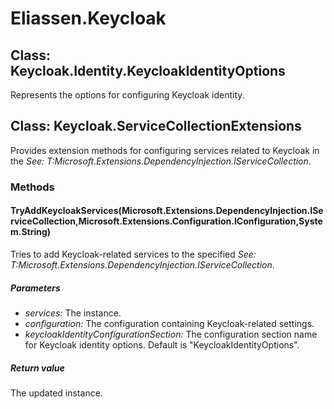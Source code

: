 ﻿# Eliassen.Keycloak


## Class: Keycloak.Identity.KeycloakIdentityOptions
Represents the options for configuring Keycloak identity. 


## Class: Keycloak.ServiceCollectionExtensions
Provides extension methods for configuring services related to Keycloak in the 
 *See: T:Microsoft.Extensions.DependencyInjection.IServiceCollection*. 

### Methods


#### TryAddKeycloakServices(Microsoft.Extensions.DependencyInjection.IServiceCollection,Microsoft.Extensions.Configuration.IConfiguration,System.String)
Tries to add Keycloak-related services to the specified 
 *See: T:Microsoft.Extensions.DependencyInjection.IServiceCollection*. 


##### Parameters
* *services:* The instance.
* *configuration:* The configuration containing Keycloak-related settings.
* *keycloakIdentityConfigurationSection:* The configuration section name for Keycloak identity options. Default is "KeycloakIdentityOptions".




##### Return value
The updated instance.

